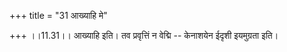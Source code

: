 +++
title = "31 आख्याहि मे"

+++
।।11.31।। आख्याहि इति। तव प्रवृत्तिं न वेद्मि -- केनाशयेन ईदृशी इयमुग्रता इति।
